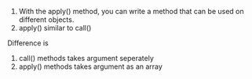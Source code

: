 1. With the apply() method, you can write a method that can be used on different objects.
2. apply() similar to call()

Difference is

1. call() methods takes argument seperately 
2. apply() methods takes argument as an array
